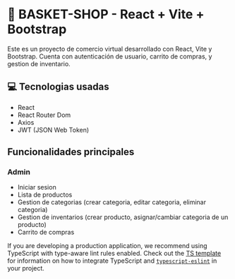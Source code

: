 # 🛒 BASKET-SHOP - React + Vite + Bootstrap

Este es un proyecto de comercio virtual desarrollado con React, Vite y Bootstrap. Cuenta con autenticación de usuario, carrito de compras, y gestion de inventario.

## 💻 Tecnologias usadas

- React
- React Router Dom
- Axios
- JWT (JSON Web Token)

## Funcionalidades principales

### Admin
- Iniciar sesion
- Lista de productos
- Gestion de categorias (crear categoria, editar categoria, eliminar categoria)
- Gestion de inventarios (crear producto, asignar/cambiar categoria de un producto)
- Carrito de compras

If you are developing a production application, we recommend using TypeScript with type-aware lint rules enabled. Check out the [TS template](https://github.com/vitejs/vite/tree/main/packages/create-vite/template-react-ts) for information on how to integrate TypeScript and [`typescript-eslint`](https://typescript-eslint.io) in your project.
